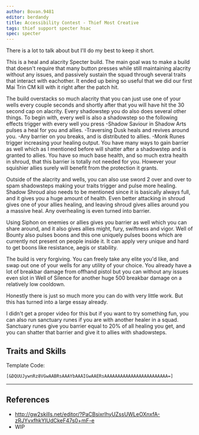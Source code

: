 ```yaml
---
author: Bovan.9481
editor: berdandy
title: Accessibility Contest - Thief Most Creative
tags: thief support specter hsac
spec: specter
---
```


There is a lot to talk about but I'll do my best to keep it short.

This is a heal and alacrity Specter build. The main goal was to make a build that doesn't require that many button presses while still maintaining alacrity without any issues, and passively sustain the squad through several traits that interact with eachother. It ended up being so useful that we did our first Mai Trin CM kill with it right after the patch hit.

The build overstacks so much alacrity that you can just use one of your wells every couple seconds and shortly after that you will have hit the 30 second cap on alacrity. Every shadowstep you do also does several other things. To begin with, every well is also a shadowstep so the following effects trigger with every well you press
-Shadow Saviour in Shadow Arts pulses a heal for you and allies.
-Traversing Dusk heals and revives around you.
-Any barrier on you breaks, and is distributed to allies.
-Monk Runes trigger increasing your healing output.
You have many ways to gain barrier as well which as I mentioned before will shatter after a shadowstep and is granted to allies. You have so much base health, and so much extra health in shroud, that this barrier is totally not needed for you. However your squishier allies surely will benefit from the protection it grants.

Outside of the alacrity and wells, you can also use sword 2 over and over to spam shadowsteps making your traits trigger and pulse more healing. Shadow Shroud also needs to be mentioned since it is basically always full, and it gives you a huge amount of health. Even better attacking in shroud gives one of your allies healing, and leaving shroud gives allies around you a massive heal. Any overhealing is even turned into barrier.

Using Siphon on enemies or allies gives you barrier as well which you can share around, and it also gives allies might, fury, swiftness and vigor. Well of Bounty also pulses boons and this one uniquely pulses boons which are currently not present on people inside it. It can apply very unique and hard to get boons like resistance, aegis or stability.

The build is very forgiving. You can freely take any elite you'd like, and swap out one of your wells for any utility of your choice. You already have a lot of breakbar damage from offhand pistol but you can without any issues even slot in Well of Silence for another huge 500 breakbar damage on a relatively low cooldown.

Honestly there is just so much more you can do with very little work. But this has turned into a large essay already.


I didn't get a proper video for this but if you want to try something fun, you can also run sanctuary runes if you are with another healer in a squad. Sanctuary runes give you barrier equal to 20% of all healing you get, and you can shatter that barrier and give it to allies with shadowsteps. 

## Traits and Skills

Template Code:

`[&DQUUJywnRz8VGwAABRsAAAYbAAAIGwAAERsAAAAAAAAAAAAAAAAAAAAAAAA=]`

---

<div
  data-armory-embed='skills'
  data-armory-ids='63292,63294,63276,63323,63275'
>
</div>
<div
  data-armory-embed='specializations'
  data-armory-ids='20,44,71'
  data-armory-20-traits='1284,1297,1135'
  data-armory-44-traits='1163,1277,1158'
  data-armory-71-traits='2275,2285,2289'
>
</div>
<script async src='https://unpkg.com/armory-embeds@^0.x.x/armory-embeds.js'></script>



## References

- http://gw2skills.net/editor/?PaCBsixrlhyUZssUWLeOXnxfA-zRJYvxfhkYIUdCkeF47s0+mF-e
- WIP
